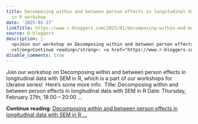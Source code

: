 ```yaml
---
title: Decomposing within and between person effects in longitudinal data with SEM
  in R workshop
date: '2025-01-27'
linkTitle: https://www.r-bloggers.com/2025/01/decomposing-within-and-between-person-effects-in-longitudinal-data-with-sem-in-r-workshop/
source: R-bloggers
description: |-
  <p>Join our workshop on Decomposing within and between person effects in longitudinal data with SEM in R, which is a part of our workshops for Ukraine series!  Here’s some more info:  Title: Decomposing within and between person effects in longitudinal data with SEM in R Date: Thursday, February 27th, 18:00 – 20:00 ...</p>
  <strong>Continue reading</strong>: <a href="https://www.r-bloggers.com/2025/01/decomposing-within-and-between-person-effects-in-longitudinal-data-with-sem-in-r-workshop/">Decomposing within and between person effects in longitudinal data with SEM in R ...
disable_comments: true
---
```

<p>Join our workshop on Decomposing within and between person effects in longitudinal data with SEM in R, which is a part of our workshops for Ukraine series!  Here’s some more info:  Title: Decomposing within and between person effects in longitudinal data with SEM in R Date: Thursday, February 27th, 18:00 – 20:00 ...</p>
<strong>Continue reading</strong>: <a href="https://www.r-bloggers.com/2025/01/decomposing-within-and-between-person-effects-in-longitudinal-data-with-sem-in-r-workshop/">Decomposing within and between person effects in longitudinal data with SEM in R ...